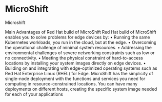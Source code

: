 # MicroShift
Microshift 


Main Advantages of Red Hat build of MicroShift
Red Hat build of MicroShift enables you to solve problems for edge devices by:
•	Running the same Kubernetes workloads, you run in the cloud, but at the edge.
•	Overcoming the operational challenge of minimal system resources.
•	Addressing the environmental challenges of severe networking constraints such as low or no connectivity.
•	Meeting the physical constraint of hard-to-access locations by installing your system images directly on edge devices.
•	Building on and integrating with edge-optimized operating systems such as Red Hat Enterprise Linux (RHEL) for Edge.
MicroShift has the simplicity of single-node deployment with the functions and services you need for computing in resource-constrained locations. You can have many deployments on different hosts, creating the specific system image needed for each of your applications
